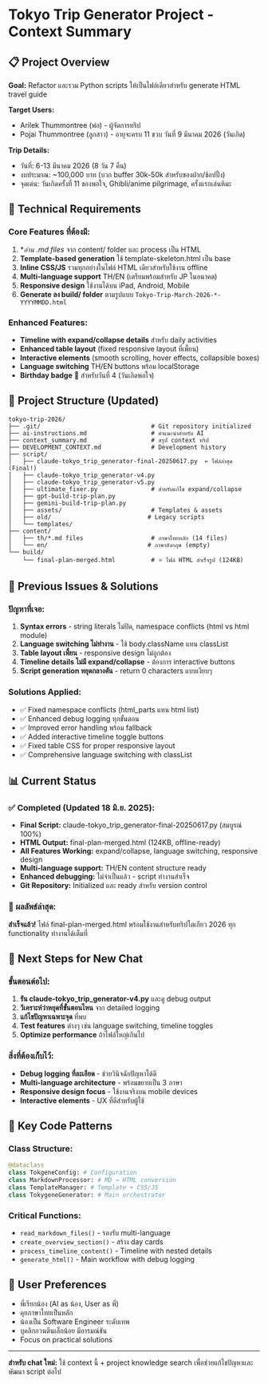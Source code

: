# Tokyo Trip Generator Project - Context Summary

## 📋 Project Overview
**Goal:** Refactor และรวม Python scripts ให้เป็นไฟล์เดียวสำหรับ generate HTML travel guide

**Target Users:** 
- Arilek Thummontree (พ่อ) - ผู้จัดการทริป
- Pojai Thummontree (ลูกสาว) - อายุจะครบ 11 ขวบ วันที่ 9 มีนาคม 2026 (วันเกิด)

**Trip Details:**
- วันที่: 6-13 มีนาคม 2026 (8 วัน 7 คืน)
- งบประมาณ: ~100,000 บาท (บวก buffer 30k-50k สำหรับของฝาก/ช้อปปิ้ง)
- จุดเด่น: วันเกิดครั้งที่ 11 ของพอใจ, Ghibli/anime pilgrimage, ครั้งแรกเล่นหิมะ

## 🔧 Technical Requirements

### Core Features ที่ต้องมี:
1. **อ่าน *.md files** จาก content/ folder และ process เป็น HTML
2. **Template-based generation** ใช้ template-skeleton.html เป็น base
3. **Inline CSS/JS** รวมทุกอย่างในไฟล์ HTML เดียวสำหรับใช้งาน offline
4. **Multi-language support** TH/EN (เตรียมพร้อมสำหรับ JP ในอนาคต)
5. **Responsive design** ใช้งานได้บน iPad, Android, Mobile
6. **Generate ลง build/ folder** ตามรูปแบบ `Tokyo-Trip-March-2026-*-YYYYMMDD.html`

### Enhanced Features:
- **Timeline with expand/collapse details** สำหรับ daily activities
- **Enhanced table layout** (fixed responsive layout ที่เพี้ยน)
- **Interactive elements** (smooth scrolling, hover effects, collapsible boxes)
- **Language switching** TH/EN buttons พร้อม localStorage
- **Birthday badge** 🎂 สำหรับวันที่ 4 (วันเกิดพอใจ)

## 📁 Project Structure (Updated)
```
tokyo-trip-2026/
├── .git/                               # Git repository initialized
├── ai-instructions.md                  # คำแนะนำสำหรับ AI
├── context_summary.md                  # สรุป context ทริป
├── DEVELOPMENT_CONTEXT.md              # Development history
├── script/
│   ├── claude-tokyo_trip_generator-final-20250617.py  ← ไฟล์ล่าสุด (Final!)
│   ├── claude-tokyo_trip_generator-v4.py
│   ├── claude-tokyo_trip_generator-v5.py 
│   ├── ultimate_fixer.py               # สำหรับแก้ไข expand/collapse
│   ├── gpt-build-trip-plan.py
│   ├── gemini-build-trip-plan.py
│   ├── assets/                         # Templates & assets
│   ├── old/                           # Legacy scripts
│   └── templates/
├── content/
│   ├── th/*.md files                   # ภาษาไทยหลัก (14 files)
│   └── en/                            # ภาษาอังกฤษ (empty)
└── build/
    └── final-plan-merged.html          # ⭐ ไฟล์ HTML สำเร็จรูป (124KB)
```

## 🐛 Previous Issues & Solutions

### ปัญหาที่เจอ:
1. **Syntax errors** - string literals ไม่ปิด, namespace conflicts (html vs html module)
2. **Language switching ไม่ทำงาน** - ใช้ body.className แทน classList
3. **Table layout เพี้ยน** - responsive design ไม่ถูกต้อง
4. **Timeline details ไม่มี expand/collapse** - ต้องการ interactive buttons
5. **Script generation หยุดกลางคัน** - return 0 characters แบบเงียบๆ

### Solutions Applied:
- ✅ Fixed namespace conflicts (html_parts แทน html list)
- ✅ Enhanced debug logging ทุกขั้นตอน
- ✅ Improved error handling พร้อม fallback
- ✅ Added interactive timeline toggle buttons
- ✅ Fixed table CSS for proper responsive layout
- ✅ Comprehensive language switching with classList

## 📊 Current Status

### ✅ Completed (Updated 18 มิ.ย. 2025):
- **Final Script:** claude-tokyo_trip_generator-final-20250617.py (สมบูรณ์ 100%)
- **HTML Output:** final-plan-merged.html (124KB, offline-ready)
- **All Features Working:** expand/collapse, language switching, responsive design
- **Multi-language support:** TH/EN content structure ready
- **Enhanced debugging:** ไม่จำเป็นแล้ว - script ทำงานสำเร็จ
- **Git Repository:** Initialized และ ready สำหรับ version control

### 🎉 ผลลัพธ์ล่าสุด:
**สำเร็จแล้ว!** ไฟล์ final-plan-merged.html พร้อมใช้งานสำหรับทริปโตเกียว 2026 ทุก functionality ทำงานได้เต็มที่

## 🎯 Next Steps for New Chat

### ขั้นตอนต่อไป:
1. **รัน claude-tokyo_trip_generator-v4.py** และดู debug output
2. **วิเคราะห์ว่าหยุดที่ขั้นตอนไหน** จาก detailed logging
3. **แก้ไขปัญหาเฉพาะจุด** ที่พบ
4. **Test features** ต่างๆ เช่น language switching, timeline toggles
5. **Optimize performance** ถ้าไฟล์ใหญ่เกินไป

### สิ่งที่ต้องเก็บไว้:
- **Debug logging ที่ละเอียด** - ช่วยวินิจฉัยปัญหาได้ดี
- **Multi-language architecture** - พร้อมขยายเป็น 3 ภาษา
- **Responsive design focus** - ใช้งานจริงบน mobile devices
- **Interactive elements** - UX ที่ดีสำหรับผู้ใช้

## 🔑 Key Code Patterns

### Class Structure:
```python
@dataclass
class TokgeneConfig: # Configuration
class MarkdownProcessor: # MD → HTML conversion
class TemplateManager: # Template + CSS/JS
class TokygeneGenerator: # Main orchestrator
```

### Critical Functions:
- `read_markdown_files()` - รองรับ multi-language
- `create_overview_section()` - สร้าง day cards
- `process_timeline_content()` - Timeline with nested details
- `generate_html()` - Main workflow with debug logging

## 💬 User Preferences
- พี่เรียกน้อง (AI as น้อง, User as พี่)
- คุยภาษาไทยเป็นหลัก
- น้องเป็น Software Engineer ระดับเทพ
- บุคลิกกวนตีนเล็กน้อย มีอารมณ์ขัน
- Focus on practical solutions

---

**สำหรับ chat ใหม่:** ใช้ context นี้ + project knowledge search เพื่อช่วยแก้ไขปัญหาและพัฒนา script ต่อไป